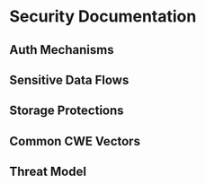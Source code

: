 # Security Documentation

## Auth Mechanisms

## Sensitive Data Flows

## Storage Protections

## Common CWE Vectors

## Threat Model
